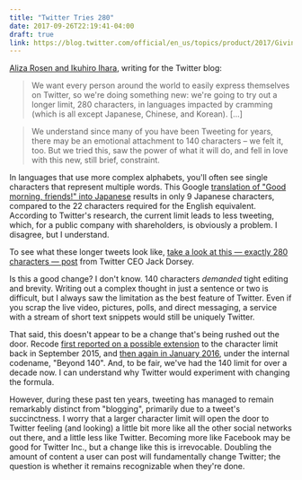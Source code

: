 ```yaml
---
title: "Twitter Tries 280"
date: 2017-09-26T22:19:41-04:00
draft: true
link: https://blog.twitter.com/official/en_us/topics/product/2017/Giving-you-more-characters-to-express-yourself.html
---
```


[Aliza Rosen and Ikuhiro Ihara][twitter], writing for the Twitter blog: 

> We want every person around the world to easily express themselves on Twitter, so we're doing something new: we're going to try out a longer limit, 280 characters, in languages impacted by cramming (which is all except Japanese, Chinese, and Korean). [...]

>  We understand since many of you have been Tweeting for years, there may be an emotional attachment to 140 characters – we felt it, too. But we tried this, saw the power of what it will do, and fell in love with this new, still brief, constraint. 

In languages that use more complex alphabets, you'll often see single characters that represent multiple words. This Google [translation of "Good morning, friends!" into Japanese][translate] results in only 9 Japanese characters, compared to the 22 characters required for the English equivalent. According to Twitter's research, the current limit leads to less tweeting, which, for a public company with shareholders, is obviously a problem. I disagree, but I understand. 

To see what these longer tweets look like, [take a look at this — exactly 280 characters — post][jack] from Twitter CEO Jack Dorsey.

Is this a good change? I don't know. 140 characters *demanded* tight editing and brevity. Writing out a complex thought in just a sentence or two is difficult, but I always saw the limitation as the best feature of Twitter. Even if you scrap the live video, pictures, polls, and direct messaging, a service with a stream of short text snippets would still be uniquely Twitter. 

That said, this doesn't appear to be a change that's being rushed out the door. Recode [first reported on a possible extension][recode first] to the character limit back in September 2015, and [then again in January 2016][recode 10k], under the internal codename, "Beyond 140". And, to be fair, we've had the 140 limit for over a decade now. I can understand why Twitter would experiment with changing the formula.

However, during these past ten years, tweeting has managed to remain remarkably distinct from "blogging", primarily due to a tweet's succinctness. I worry that a larger character limit will open the door to Twitter feeling (and looking) a little bit more like all the other social networks out there, and a little less like Twitter. Becoming more like Facebook may be good for Twitter Inc., but a change like this is irrevocable. Doubling the amount of content a user can post will fundamentally change Twitter; the question is whether it remains recognizable when they're done. 


[translate]: https://translate.google.com/?hl=en&um=1&ie=UTF-8&hl=en&client=tw-ob#auto/ja/Good%20morning%2C%20friends! 
[twitter]: https://blog.twitter.com/official/en_us/topics/product/2017/Giving-you-more-characters-to-express-yourself.html
[jack]: https://twitter.com/jack/status/912784057863245824
[recode first]: https://www.recode.net/2015/9/29/11618992/twitter-plans-to-go-beyond-its-140-character-limit
[recode 10k]: https://www.recode.net/2016/1/5/11588480/twitter-considering-10000-character-limit-for-tweets